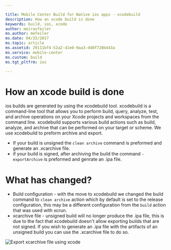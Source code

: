```yaml
---

title: Mobile Center Build for Native ios apps - xcodebuild
description: How an xcode build is done
keywords: build, ios, xcode
author: meiravfeiler
ms.author: mefeiler
ms.date: 04/25/2017
ms.topic: article
ms.assetid: 29111bf4-52a2-41e0-9aa3-d40f728b443a
ms.service: mobile-center
ms.custom: build
ms.tgt_pltfrm: ios

---
```


# How an xcode build is done
ios builds are generated by using the xcodebuild tool.
xcodebuild is a command-line tool that allows you to perform build, query, analyze, test, and archive operations on your Xcode projects and workspaces from the command line. 
xcodebuild supports various build actions such as build, analyze, and archive that can be performed on your target or scheme.
We use xcodebuild to preform archive and export.
* If your build is unsigned the `clean archive` command is preformed and generate an .xcarchive file.
* if your build is signed, after archiving the build the command `-exportArchive` is preformed and genrate an .ipa file.


# What has changed?

* Build configuration - with the move to xcodebuild we changed the build command to `clean archive` action which by default is set to the release configuration, this may be a different configuration from the `build` action that was used with xcrun.
* xcarchive file - unsigned build will no longer produce the .ipa file, this is due to the fact that xcodebuild doesn't allow exporting builds that are not signed. If you wish to generate an .ipa file with the artifacts of an unsigned build you can use the .xcarchive file to do so. 

![Export xcarchive file using xcode][export-xcode–xcarchive-organizer]

[export-xcode–xcarchive-organizer]: images/export-xcode–xcarchive-organizer.png "Exporting an xcrchive file using Xcode Archives organizer"